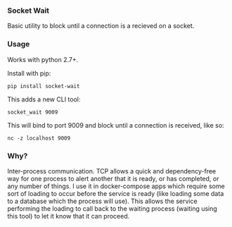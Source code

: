### Socket Wait

Basic utility to block until a connection is a recieved on a socket.

### Usage

Works with python 2.7+.

Install with pip:

```
pip install socket-wait
```

This adds a new CLI tool:

```
socket_wait 9009
```

This will bind to port 9009 and block until a connection is received, like so:

```
nc -z localhost 9009
```

### Why?

Inter-process communication. TCP allows a quick and dependency-free way for one process to alert another that
it is ready, or has completed, or any number of things. I use it in docker-compose apps which require some sort of loading to occur
before the service is ready (like loading some data to a database which the process will use). This allows the service performing the loading to call back to
the waiting process (waiting using this tool) to let it know that it can proceed.